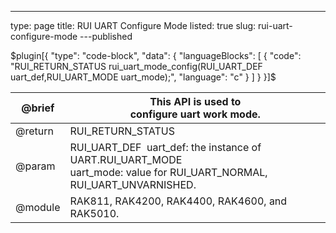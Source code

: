 ---
type: page
title: RUI UART Configure Mode
listed: true
slug: rui-uart-configure-mode
---published

$plugin[{
    "type": "code-block",
    "data": {
        "languageBlocks": [
            {
                "code": "RUI_RETURN_STATUS rui_uart_mode_config(RUI_UART_DEF uart_def,RUI_UART_MODE uart_mode);",
                "language": "c"
            }
        ]
    }
}]$

| @brief | This API is used to<br>configure uart work mode. | 
| ---- | ---- | 
| @return | RUI_RETURN_STATUS | 
| @param | RUI_UART_DEF&nbsp;&nbsp;uart_def:&nbsp;the instance of UART.RUI_UART_MODE<br>uart_mode:&nbsp;value for RUI_UART_NORMAL, RUI_UART_UNVARNISHED.&nbsp; | 
| @module | RAK811, RAK4200, RAK4400, RAK4600, and RAK5010. | 


